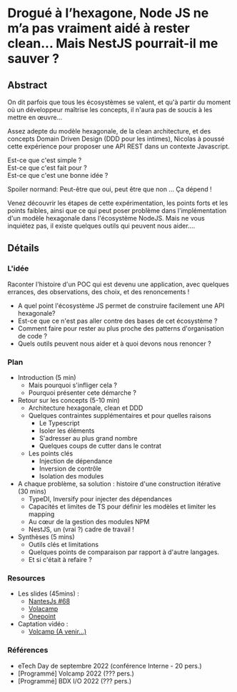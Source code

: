 # Drogué à l’hexagone, Node JS ne m’a pas vraiment aidé à rester clean... Mais NestJS pourrait-il me sauver ?

## Abstract

On dit parfois que tous les écosystèmes se valent, et qu'à partir du moment où un développeur maîtrise les concepts, il n'aura pas de soucis à les mettre en œuvre…

Assez adepte du modèle hexagonale, de la clean architecture, et des concepts Domain Driven Design (DDD pour les intimes), Nicolas à poussé cette expérience pour proposer une API REST dans un contexte Javascript.

Est-ce que c'est simple ? </br>
Est-ce que c'est fait pour ? </br>
Est-ce que c'est une bonne idée ?

Spoiler normand: Peut-être que oui, peut être que non ... Ça dépend !

Venez découvrir les étapes de cette expérimentation, les points forts et les points faibles, ainsi que ce qui peut poser problème dans l'implémentation d'un modèle hexagonale dans l'écosystème NodeJS. Mais ne vous inquiétez pas, il existe quelques outils qui peuvent nous aider....

## Détails

### L'idée

Raconter l'histoire d'un POC qui est devenu une application, avec quelques errances, des observations, des choix, et des renoncements !

* A quel point l'écosystème JS permet de construire facilement une API hexagonale?
* Est-ce que ce n'est pas aller contre des bases de cet écosystème ?
* Comment faire pour rester au plus proche des patterns d'organisation de code ?
* Quels outils peuvent nous aider et à quoi devons nous renoncer ?

### Plan

* Introduction (5 min)
    * Mais pourquoi s'infliger cela ?
    * Pourquoi présenter cete démarche ?
* Retour sur les concepts (5-10 min)
    * Architecture hexagonale, clean et DDD
    * Quelques contraintes supplémentaires et pour quelles raisons
        * Le Typescript
        * Isoler les éléments
        * S'adresser au plus grand nombre
        * Quelques coups de cutter dans le contrat
    * Les points clés
        * Injection de dépendance
        * Inversion de contrôle
        * Isolation des modules
* A chaque problème, sa solution : histoire d'une construction itérative (30 mins)
    * TypeDI, Inversify pour injecter des dépendances
    * Capacités et limites de TS pour définir les modèles et limiter les mapping
    * Au cœur de la gestion des modules NPM
    * NestJS, un (vrai ?) cadre de travail !
* Synthèses (5 mins)
    * Outils clés et limitations
    * Quelques points de comparaison par rapport à d'autre langages.
    * Et si c'était à refaire ?

    
### Resources

* Les slides (45mins) :
    * [NantesJs #68](./medium/index-nantesjs.html#/)
    * [Volacamp]( ./medium/index-volcamp.html#/)
    * [Onepoint]( ./medium/index.html#/)
* Captation vidéo :
    * [Volcamp (A venir...)](https://www.youtube.com/watch...)

### Références

* eTech Day de septembre 2022 (conférence Interne  - 20 pers.)
* [Programmé] Volcamp 2022  (??? pers.)
* [Programmé] BDX I/O 2022 (??? pers.)
